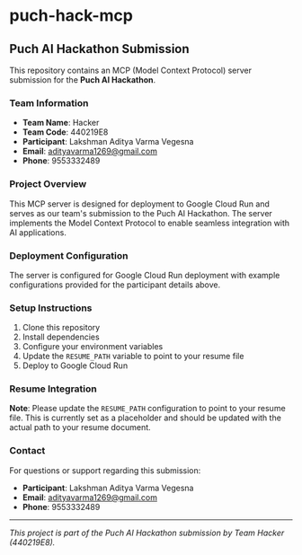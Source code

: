 # puch-hack-mcp

## Puch AI Hackathon Submission

This repository contains an MCP (Model Context Protocol) server submission for the **Puch AI Hackathon**.

### Team Information
- **Team Name**: Hacker
- **Team Code**: 440219E8
- **Participant**: Lakshman Aditya Varma Vegesna
- **Email**: adityavarma1269@gmail.com
- **Phone**: 9553332489

### Project Overview

This MCP server is designed for deployment to Google Cloud Run and serves as our team's submission to the Puch AI Hackathon. The server implements the Model Context Protocol to enable seamless integration with AI applications.

### Deployment Configuration

The server is configured for Google Cloud Run deployment with example configurations provided for the participant details above.

### Setup Instructions

1. Clone this repository
2. Install dependencies
3. Configure your environment variables
4. Update the `RESUME_PATH` variable to point to your resume file
5. Deploy to Google Cloud Run

### Resume Integration

**Note**: Please update the `RESUME_PATH` configuration to point to your resume file. This is currently set as a placeholder and should be updated with the actual path to your resume document.

### Contact

For questions or support regarding this submission:
- **Participant**: Lakshman Aditya Varma Vegesna
- **Email**: adityavarma1269@gmail.com
- **Phone**: 9553332489

---

*This project is part of the Puch AI Hackathon submission by Team Hacker (440219E8).*
